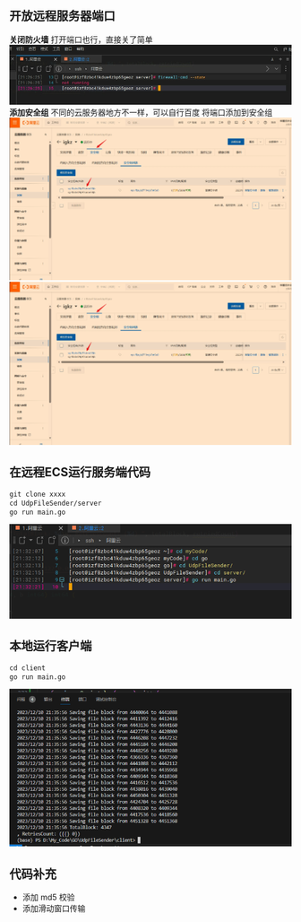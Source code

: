 ## 开放远程服务器端口
**关闭防火墙**
打开端口也行，直接关了简单
![3a1296541737eb183b39ea7bca791677.png](https://raw.githubusercontent.com/ZhuchaWenjiu/imgback/main/202312102138382.png?token=AKTVCCKFMQKFJYWHE72CDSDFOW7XO)
**添加安全组**
不同的云服务器地方不一样，可以自行百度
将端口添加到安全组
![ecb1ed611ca5390042743de9631d3be5.png](https://raw.githubusercontent.com/ZhuchaWenjiu/imgback/main/202312102138892.png?token=AKTVCCP5WTHGZA5MPU74SLDFOW7YC)
![](https://raw.githubusercontent.com/ZhuchaWenjiu/imgback/main/202312102138892.png?token=AKTVCCP5WTHGZA5MPU74SLDFOW7YC)

## 在远程ECS运行服务端代码
```git
git clone xxxx
cd UdpFileSender/server
go run main.go
```
![e8b55cf316a8fd423dae3f34c302b0ae.png](https://raw.githubusercontent.com/ZhuchaWenjiu/imgback/main/202312102138708.png?token=AKTVCCPCV5KIXCYCSUCJ2FDFOW7YM)

## 本地运行客户端
```git
cd client
go run main.go
```

![f7cd0a38c7816a1fa035ecff337abcec.png](https://raw.githubusercontent.com/ZhuchaWenjiu/imgback/main/202312102138031.png?token=AKTVCCPKK2QTRQDVEY722QTFOW7Y2)

## 代码补充
- 添加 md5 校验
- 添加滑动窗口传输